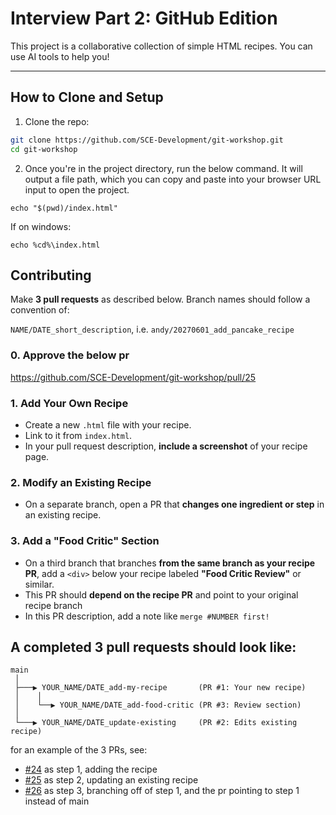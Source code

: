 # Interview Part 2: GitHub Edition

This project is a collaborative collection of simple HTML recipes. You can use AI tools to help you!

---

## How to Clone and Setup

1. Clone the repo:
```bash
git clone https://github.com/SCE-Development/git-workshop.git
cd git-workshop
```
2. Once you're in the project directory, run the below command. It will
output a file path, which you can copy and paste into your browser URL input
to open the project.
```
echo "$(pwd)/index.html"
```

If on windows:
```
echo %cd%\index.html
```

## Contributing
Make **3 pull requests** as described below. Branch names should follow a convention of:

`NAME/DATE_short_description`, i.e. `andy/20270601_add_pancake_recipe`

### 0. Approve the below pr
https://github.com/SCE-Development/git-workshop/pull/25

### 1. Add Your Own Recipe
- Create a new `.html` file with your recipe.
- Link to it from `index.html`.
- In your pull request description, **include a screenshot** of your recipe page.

### 2. Modify an Existing Recipe
- On a separate branch, open a PR that **changes one ingredient or step** in an existing recipe.

### 3. Add a "Food Critic" Section
- On a third branch that branches **from the same branch as your recipe PR**, add a `<div>` below your recipe labeled **"Food Critic Review"** or similar.
- This PR should **depend on the recipe PR** and point to your original recipe branch
- In this PR description, add a note like `merge #NUMBER first!`

## A completed 3 pull requests should look like:
```
main
 │
 ├───▶ YOUR_NAME/DATE_add-my-recipe       (PR #1: Your new recipe)
 │    │
 │    └──▶ YOUR_NAME/DATE_add-food-critic (PR #3: Review section)
 │
 └───▶ YOUR_NAME/DATE_update-existing     (PR #2: Edits existing recipe)
```

for an example of the 3 PRs, see:
- [#24](https://github.com/SCE-Development/git-workshop/pull/24) as step 1,
adding the recipe
- [#25](https://github.com/SCE-Development/git-workshop/pull/25) as step 2,
updating an existing recipe
- [#26](https://github.com/SCE-Development/git-workshop/pull/26) as step 3,
branching off of step 1, and the pr pointing to step 1 instead of main
